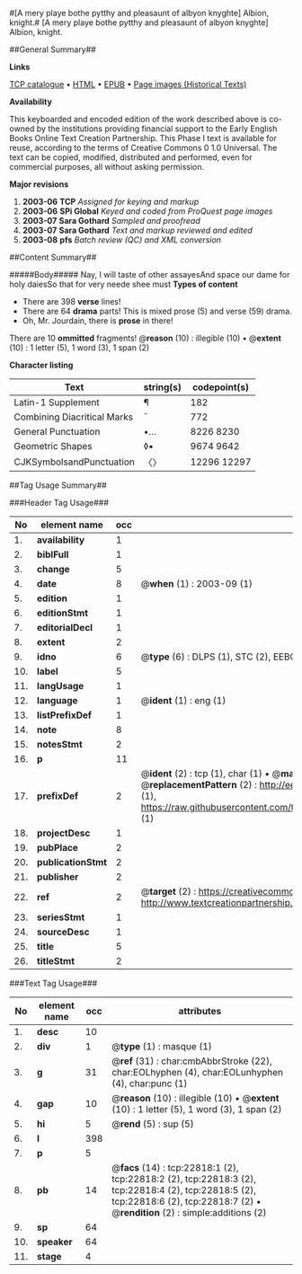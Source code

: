 #[A mery playe bothe pytthy and pleasaunt of albyon knyghte] Albion, knight.#
[A mery playe bothe pytthy and pleasaunt of albyon knyghte]
Albion, knight.

##General Summary##

**Links**

[TCP catalogue](http://www.ota.ox.ac.uk/tcp/)  • 
[HTML](http://tei.it.ox.ac.uk/tcp/Texts-HTML/free/A15/A15979.html)  • 
[EPUB](http://tei.it.ox.ac.uk/tcp/Texts-EPUB/free/A15/A15979.epub) • 
[Page images (Historical Texts)](https://data.historicaltexts.jisc.ac.uk/view?pubId=eebo-99857140e&pageId=eebo-99857140e-22818-1)

**Availability**

This keyboarded and encoded edition of the
	       work described above is co-owned by the institutions
	       providing financial support to the Early English Books
	       Online Text Creation Partnership. This Phase I text is
	       available for reuse, according to the terms of Creative
	       Commons 0 1.0 Universal. The text can be copied,
	       modified, distributed and performed, even for
	       commercial purposes, all without asking permission.

**Major revisions**

1. __2003-06__ __TCP__ *Assigned for keying and markup*
1. __2003-06__ __SPi Global__ *Keyed and coded from ProQuest page images*
1. __2003-07__ __Sara Gothard__ *Sampled and proofread*
1. __2003-07__ __Sara Gothard__ *Text and markup reviewed and edited*
1. __2003-08__ __pfs__ *Batch review (QC) and XML conversion*

##Content Summary##

#####Body#####
Nay, I will taste of other assayesAnd space our dame for holy daiesSo that for very neede shee must 
**Types of content**

  * There are 398 **verse** lines!
  * There are 64 **drama** parts! This is mixed prose (5) and verse (59) drama.
  * Oh, Mr. Jourdain, there is **prose** in there!

There are 10 **ommitted** fragments! 
 @__reason__ (10) : illegible (10)  •  @__extent__ (10) : 1 letter (5), 1 word (3), 1 span (2)

**Character listing**


|Text|string(s)|codepoint(s)|
|---|---|---|
|Latin-1 Supplement|¶|182|
|Combining             Diacritical Marks|̄|772|
|General Punctuation|•…|8226 8230|
|Geometric Shapes|◊▪|9674 9642|
|CJKSymbolsandPunctuation|〈〉|12296 12297|

##Tag Usage Summary##

###Header Tag Usage###

|No|element name|occ|attributes|
|---|---|---|---|
|1.|__availability__|1||
|2.|__biblFull__|1||
|3.|__change__|5||
|4.|__date__|8| @__when__ (1) : 2003-09 (1)|
|5.|__edition__|1||
|6.|__editionStmt__|1||
|7.|__editorialDecl__|1||
|8.|__extent__|2||
|9.|__idno__|6| @__type__ (6) : DLPS (1), STC (2), EEBO-CITATION (1), PROQUEST (1), VID (1)|
|10.|__label__|5||
|11.|__langUsage__|1||
|12.|__language__|1| @__ident__ (1) : eng (1)|
|13.|__listPrefixDef__|1||
|14.|__note__|8||
|15.|__notesStmt__|2||
|16.|__p__|11||
|17.|__prefixDef__|2| @__ident__ (2) : tcp (1), char (1)  •  @__matchPattern__ (2) : ([0-9\-]+):([0-9IVX]+) (1), (.+) (1)  •  @__replacementPattern__ (2) : http://eebo.chadwyck.com/downloadtiff?vid=$1&page=$2 (1), https://raw.githubusercontent.com/textcreationpartnership/Texts/master/tcpchars.xml#$1 (1)|
|18.|__projectDesc__|1||
|19.|__pubPlace__|2||
|20.|__publicationStmt__|2||
|21.|__publisher__|2||
|22.|__ref__|2| @__target__ (2) : https://creativecommons.org/publicdomain/zero/1.0/ (1), http://www.textcreationpartnership.org/docs/. (1)|
|23.|__seriesStmt__|1||
|24.|__sourceDesc__|1||
|25.|__title__|5||
|26.|__titleStmt__|2||


###Text Tag Usage###

|No|element name|occ|attributes|
|---|---|---|---|
|1.|__desc__|10||
|2.|__div__|1| @__type__ (1) : masque (1)|
|3.|__g__|31| @__ref__ (31) : char:cmbAbbrStroke (22), char:EOLhyphen (4), char:EOLunhyphen (4), char:punc (1)|
|4.|__gap__|10| @__reason__ (10) : illegible (10)  •  @__extent__ (10) : 1 letter (5), 1 word (3), 1 span (2)|
|5.|__hi__|5| @__rend__ (5) : sup (5)|
|6.|__l__|398||
|7.|__p__|5||
|8.|__pb__|14| @__facs__ (14) : tcp:22818:1 (2), tcp:22818:2 (2), tcp:22818:3 (2), tcp:22818:4 (2), tcp:22818:5 (2), tcp:22818:6 (2), tcp:22818:7 (2)  •  @__rendition__ (2) : simple:additions (2)|
|9.|__sp__|64||
|10.|__speaker__|64||
|11.|__stage__|4||
